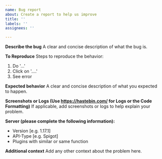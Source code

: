 ```yaml
---
name: Bug report
about: Create a report to help us improve
title: ''
labels: ''
assignees: ''

---
```


**Describe the bug**
A clear and concise description of what the bug is.

**To Reproduce**
Steps to reproduce the behavior:
1. Do '...'
2. Click on '....'
4. See error

**Expected behavior**
A clear and concise description of what you expected to happen.

**Screenshots or Logs (Use https://hastebin.com/ for Logs or the Code Formatting)**
If applicable, add screenshots or logs to help explain your problem.

**Server (please complete the following information):**
 - Version [e.g. 1.17.1]
 - API-Type [e.g. Spigot]
 - Plugins with similar or same function

**Additional context**
Add any other context about the problem here.
